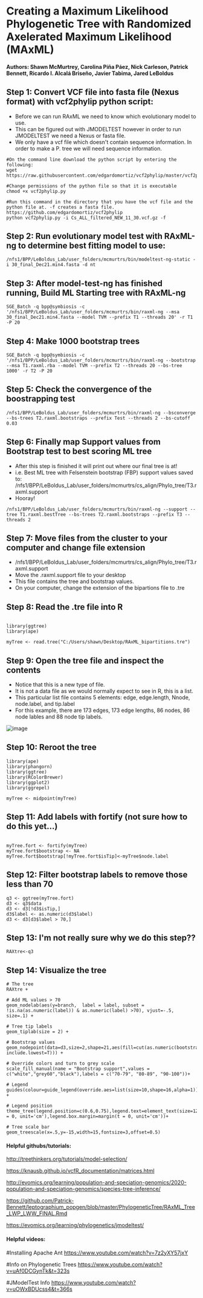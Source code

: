 # Creating a Maximum Likelihood Phylogenetic Tree with Randomized Axelerated Maximum Likelihood (MAxML)

#### Authors: Shawn McMurtrey, Carolina Piña Páez, Nick Carleson, Patrick Bennett, Ricardo I. Alcalá Briseño, Javier Tabima, Jared LeBoldus

## Step 1: Convert VCF file into fasta file (Nexus format) with vcf2phylip python script:
- Before we can run RAxML we need to know which evolutionary model to use.
- This can be figured out with JMODELTEST however in order to run JMODELTEST we need a Nexus or fasta file.
- We only have a vcf file which doesn't contain sequence information. In order to make a P. tree we will need sequence information.

```
#On the command line download the python script by entering the following:
wget https://raw.githubusercontent.com/edgardomortiz/vcf2phylip/master/vcf2phylip.py

#Change permissions of the python file so that it is executable
chmod +x vcf2phylip.py

#Run this command in the directory that you have the vcf file and the python file at. -f creates a fasta file. https://github.com/edgardomortiz/vcf2phylip
python vcf2phylip.py -i Cs_ALL_filtered_NEW_11_30.vcf.gz -f
```

## Step 2: Run evolutionary model test with RAxML-ng to determine best fitting model to use:

```
/nfs1/BPP/LeBoldus_Lab/user_folders/mcmurtrs/bin/modeltest-ng-static -i 30_final_Dec21.min4.fasta -d nt
```

## Step 3: After model-test-ng has finished running, Build ML Starting tree with RAxML-ng
```
SGE_Batch -q bpp@symbiosis -c '/nfs1/BPP/LeBoldus_Lab/user_folders/mcmurtrs/bin/raxml-ng --msa 30_final_Dec21.min4.fasta --model TVM --prefix T1 --threads 20' -r T1 -P 20
```

## Step 4: Make 1000 bootstrap trees
```
SGE_Batch -q bpp@symbiosis -c '/nfs1/BPP/LeBoldus_Lab/user_folders/mcmurtrs/bin/raxml-ng --bootstrap --msa T1.raxml.rba --model TVM --prefix T2 --threads 20 --bs-tree 1000' -r T2 -P 20
```

## Step 5: Check the convergence of the boostrapping test 

```
/nfs1/BPP/LeBoldus_Lab/user_folders/mcmurtrs/bin/raxml-ng --bsconverge --bs-trees T2.raxml.bootstraps --prefix Test --threads 2 --bs-cutoff 0.03
```

## Step 6: Finally map Support values from Bootstrap test to best scoring ML tree
- After this step is finished it will print out where our final tree is at!
- i.e. Best ML tree with Felsenstein bootstrap (FBP) support values saved to: /nfs1/BPP/LeBoldus_Lab/user_folders/mcmurtrs/cs_align/Phylo_tree/T3.raxml.support
- Hooray!
```
/nfs1/BPP/LeBoldus_Lab/user_folders/mcmurtrs/bin/raxml-ng --support --tree T1.raxml.bestTree --bs-trees T2.raxml.bootstraps --prefix T3 --threads 2
```

## Step 7: Move files from the cluster to your computer and change file extension
- /nfs1/BPP/LeBoldus_Lab/user_folders/mcmurtrs/cs_align/Phylo_tree/T3.raxml.support
- Move the .raxml.support file to your desktop
- This file contains the tree and bootstrap values.
- On your computer, change the extension of the bipartions file to .tre


## Step 8: Read the .tre file into R

```{r}

library(ggtree)
library(ape)

myTree <- read.tree("C:/Users/shawn/Desktop/RAxML_bipartitions.tre")

```

## Step 9: Open the tree file and inspect the contents

- Notice that this is a new type of file.
- It is not a data file as we would normally expect to see in R, this is a list.
- This particular list file contains 5 elements: edge, edge.length, Nnode, node.label, and tip.label
- For this example, there are 173 edges, 173 edge lengths, 86 nodes, 86 node lables and 88 node tip labels. 

![image](https://user-images.githubusercontent.com/49656044/144702891-56af2f7d-30b4-4dbe-ab1e-b5da1a2f931d.png)


## Step 10: Reroot the tree

```{r, message=FALSE}
library(ape)
library(phangorn)
library(ggtree)
library(RColorBrewer)
library(ggplot2)
library(ggrepel)

myTree <- midpoint(myTree)

```

## Step 11: Add labels with fortify (not sure how to do this yet...)

```{r}

myTree.fort <- fortify(myTree)
myTree.fort$bootstrap <- NA
myTree.fort$bootstrap[!myTree.fort$isTip]<-myTree$node.label

```


## Step 12: Filter bootstrap labels to remove those less than 70

```{r}
q3 <- ggtree(myTree.fort)
d3 <- q3$data
d3 <- d3[!d3$isTip,]
d3$label <- as.numeric(d3$label)
d3 <- d3[d3$label > 70,]
```

## Step 13: I'm not really sure why we do this step??


```{r}
RAXtre<-q3
```



## Step 14: Visualize the tree

```{r}
# The tree
RAXtre + 

# Add ML values > 70
geom_nodelab(aes(y=branch,  label = label, subset =   !is.na(as.numeric(label)) & as.numeric(label) >70), vjust=-.5, size=.1) +
  
# Tree tip labels
geom_tiplab(size = 2) +
  
# Bootstrap values  
geom_nodepoint(data=d3,size=2,shape=21,aes(fill=cut(as.numeric(bootstrap),c(70,80,90,100),left=T, include.lowest=T))) +
  
# Override colors and turn to grey scale 
scale_fill_manual(name = "Bootstrap support",values = c("white","grey60","black"),labels = c("70-79", "80-89", "90-100"))+
  
# Legend 
guides(colour=guide_legend(override.aes=list(size=10,shape=16,alpha=1))) +
  
# Legend position
theme_tree(legend.position=c(0.6,0.75),legend.text=element_text(size=12),legend.title=element_text(size=12),text=element_text(size=12,face="bold"),legend.margin=margin(t = 0, unit='cm'),legend.box.margin=margin(t = 0, unit='cm'))+ 
  
# Tree scale bar
geom_treescale(x=.5,y=-15,width=15,fontsize=3,offset=0.5)

```





#### Helpful githubs/tutorials:

http://treethinkers.org/tutorials/model-selection/

https://knausb.github.io/vcfR_documentation/matrices.html

http://evomics.org/learning/population-and-speciation-genomics/2020-population-and-speciation-genomics/species-tree-inference/

https://github.com/Patrick-Bennett/leptographium_popgen/blob/master/PhylogeneticTree/RAxML_Tree_LWP_LWW_FINAL.Rmd

https://evomics.org/learning/phylogenetics/jmodeltest/



#### Helpful videos:

#Installing Apache Ant
https://www.youtube.com/watch?v=7z2yXY57jxY

#Info on Phylogenetic Trees
https://www.youtube.com/watch?v=uAf0DCGynTk&t=323s

#JModelTest Info
https://www.youtube.com/watch?v=uOWxBDUcss4&t=366s


 

